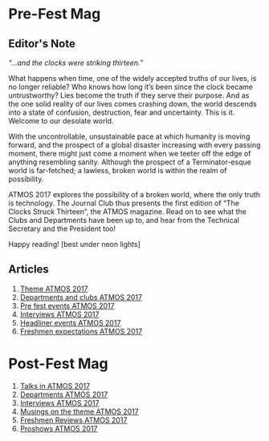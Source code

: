 <!-- TITLE: Atmos 2017 -->
<!-- SUBTITLE: Journal Club's special publication on ATMOS 2017. -->

# Pre-Fest Mag
## Editor's Note
*“...and the clocks were striking thirteen.”*

What happens when time, one of the widely accepted truths of our lives, is no longer reliable? Who knows how long it’s been since the clock became untrustworthy? Lies become the truth if they serve their purpose. And as the one solid reality of our lives comes crashing down, the world descends into a state of confusion, destruction, fear and uncertainty. This is it. Welcome to our desolate world.

With the uncontrollable, unsustainable pace at which humanity is moving forward, and the prospect of a global disaster increasing with every passing moment, there might just come a moment when we teeter off the edge of anything resembling sanity. Although the prospect of a Terminator-esque world is far-fetched; a lawless, broken world is within the realm of possibility.

ATMOS 2017 explores the possibility of a broken world, where the only truth is technology. The Journal Club thus presents the first edition of “The Clocks Struck Thirteen”, the ATMOS magazine. Read on to see what the Clubs and Departments have been up to, and hear from the Technical Secretary and the President too!

Happy reading!
[best under neon lights]

## Articles
1. [Theme ATMOS 2017](/news/fests/atmos-17/themes)
2. [Departments and clubs ATMOS 2017](/news/fests/atmos-17/depts&clubs)
3. [Pre fest events ATMOS 2017](/news/fests/atmos-17/preatmos)
4. [Interviews ATMOS 2017](/news/fests/atmos-17/interviews)
5. [Headliner events ATMOS 2017](/news/fests/atmos-17/events)
6. [Freshmen expectations ATMOS 2017](/news/fests/atmos-17/expectations)

# Post-Fest Mag
1. [Talks in ATMOS 2017](/news/fests/atmos-17/talks)
2. [Departments ATMOS 2017](/news/fests/atmos-17/depts)
3. [Interviews ATMOS 2017](/news/fests/atmos-17/interview)
4. [Musings on the theme ATMOS 2017](/news/fests/atmos-17/theme)
5. [ Freshmen Reviews ATMOS 2017](/news/fests/atmos-17/reviews)
6. [Proshows ATMOS 2017](/news/fests/atmos-17/proshows)

